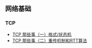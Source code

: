 ## 网络基础

### TCP
* [TCP 那些事（一）格式/状态机](https://github.com/AngryHacker/Rookie-Note/blob/master/Network/tcp-1.md)
* [TCP 那些事（二）重传机制和RTT算法](https://github.com/AngryHacker/Rookie-Note/blob/master/Network/tcp-2.md)